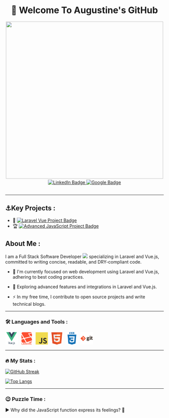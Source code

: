 <h1 align="center">
      🚂 Welcome To Augustine's GitHub 
  </h1>
<div id="header" align="center">
  <img src="https://media.giphy.com/media/HscDLzkO8EOTmgkhQP/giphy.gif" height="500" width="500">
</div>
<div id="badges" align="center">
    <a href="https://www.linkedin.com/in/augustinewafula/">
      <img src="https://img.shields.io/badge/LinkedIn-blue?style=for-the-badge&logo=linkedin&logoColor=white" alt="LinkedIn Badge"/>
    </a>
    <a href="https://g.dev/augustinewafula">
      <img src="https://img.shields.io/badge/Google Developers-Green?style=for-the-badge&logo=Google&logoColor=orange" alt="Google Badge"/>
    </a>
</div>
<div align="center">
  <img src="https://komarev.com/ghpvc/?username=augustinewafula&style=flat-square&color=blue" alt=""/>
</div>

---
<div class="github-projects">
       <h2>⚓Key Projects :</h2>
  <ul>
   <li>
  🚀 <a href="https://dashernet.com">
    <img src="https://img.shields.io/badge/Laravel%20Vue%20Project-2391e6?style=for-the-badge&logo=github&logoColor=white" alt="Laravel Vue Project Badge">
  </a>
</li>
<li>
  🏆 <a href="https://github.com/augustinewafula/Advanced-JavaScript-Project">
    <img src="https://img.shields.io/badge/Advanced%20JavaScript%20Project-FE7D37?style=for-the-badge&logo=javascript&logoColor=white" alt="Advanced JavaScript Project Badge">
  </a>
</li>

  </ul>
</div>

## About Me :

I am a Full Stack Software Developer <img src="https://media.giphy.com/media/3iyKHMIKg5VWG6qHUm/giphy.gif" width="30"> specializing in Laravel and Vue.js, committed to writing concise, readable, and DRY-compliant code.

- 🔭 I'm currently focused on web development using Laravel and Vue.js, adhering to best coding practices.

- :seedling: Exploring advanced features and integrations in Laravel and Vue.js.

- :zap: In my free time, I contribute to open source projects and write technical blogs.

---

### :hammer_and_wrench: Languages and Tools :
<div>
  <img src="https://github.com/devicons/devicon/blob/master/icons/vuejs/vuejs-original-wordmark.svg" title="Vue.js" alt="Vue.js" width="40" height="40"/>&nbsp;
  <img src="https://github.com/devicons/devicon/blob/master/icons/laravel/laravel-plain-wordmark.svg" title="Laravel" alt="Laravel" width="40" height="40"/>&nbsp;
  <img src="https://github.com/devicons/devicon/blob/master/icons/javascript/javascript-original.svg" title="JavaScript" alt="JavaScript" width="40" height="40"/>&nbsp;
  <img src="https://github.com/devicons/devicon/blob/master/icons/html5/html5-original.svg" title="HTML5" alt="HTML" width="40" height="40"/>&nbsp;
  <img src="https://github.com/devicons/devicon/blob/master/icons/css3/css3-plain-wordmark.svg"  title="CSS3" alt="CSS" width="40" height="40"/>&nbsp;
  <img src="https://github.com/devicons/devicon/blob/master/icons/git/git-original-wordmark.svg" title="Git" alt="Git" width="40" height="40"/>
</div>

---

### :fire: My Stats :
[![GitHub Streak](http://github-readme-streak-stats.herokuapp.com?user=augustinewafula&theme=dark&background=000000)](https://git.io/streak-stats)

[![Top Langs](https://github-readme-stats.vercel.app/api/top-langs/?username=augustinewafula&layout=compact&theme=vision-friendly-dark)](https://github.com/anuraghazra/github-readme-stats)

---

### :wink: Puzzle Time :
▶️ Why did the JavaScript function express its feelings? 🤔
